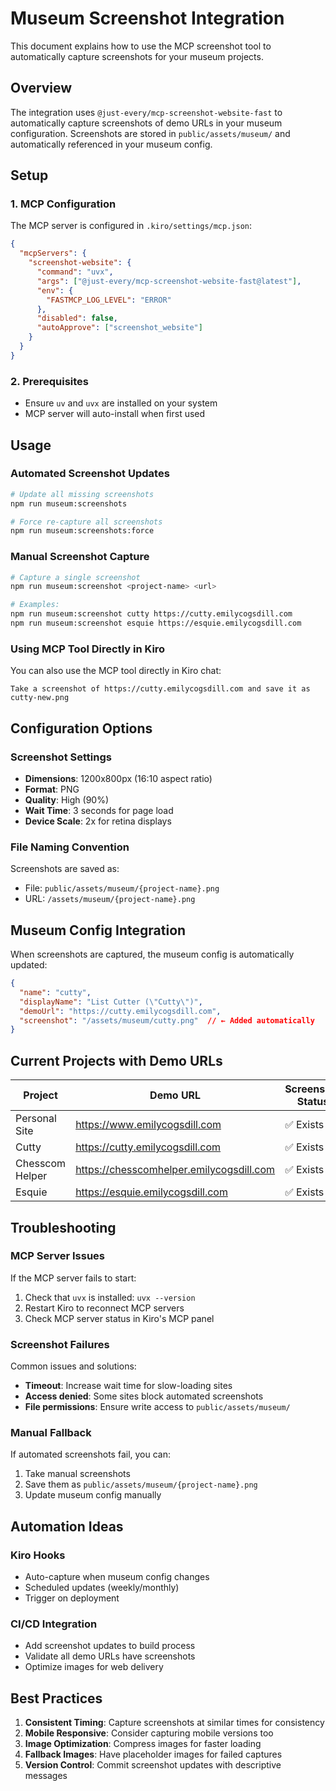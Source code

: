 # Museum Screenshot Integration

This document explains how to use the MCP screenshot tool to automatically capture screenshots for your museum projects.

## Overview

The integration uses `@just-every/mcp-screenshot-website-fast` to automatically capture screenshots of demo URLs in your museum configuration. Screenshots are stored in `public/assets/museum/` and automatically referenced in your museum config.

## Setup

### 1. MCP Configuration
The MCP server is configured in `.kiro/settings/mcp.json`:

```json
{
  "mcpServers": {
    "screenshot-website": {
      "command": "uvx",
      "args": ["@just-every/mcp-screenshot-website-fast@latest"],
      "env": {
        "FASTMCP_LOG_LEVEL": "ERROR"
      },
      "disabled": false,
      "autoApprove": ["screenshot_website"]
    }
  }
}
```

### 2. Prerequisites
- Ensure `uv` and `uvx` are installed on your system
- MCP server will auto-install when first used

## Usage

### Automated Screenshot Updates
```bash
# Update all missing screenshots
npm run museum:screenshots

# Force re-capture all screenshots
npm run museum:screenshots:force
```

### Manual Screenshot Capture
```bash
# Capture a single screenshot
npm run museum:screenshot <project-name> <url>

# Examples:
npm run museum:screenshot cutty https://cutty.emilycogsdill.com
npm run museum:screenshot esquie https://esquie.emilycogsdill.com
```

### Using MCP Tool Directly in Kiro
You can also use the MCP tool directly in Kiro chat:

```
Take a screenshot of https://cutty.emilycogsdill.com and save it as cutty-new.png
```

## Configuration Options

### Screenshot Settings
- **Dimensions**: 1200x800px (16:10 aspect ratio)
- **Format**: PNG
- **Quality**: High (90%)
- **Wait Time**: 3 seconds for page load
- **Device Scale**: 2x for retina displays

### File Naming Convention
Screenshots are saved as:
- File: `public/assets/museum/{project-name}.png`
- URL: `/assets/museum/{project-name}.png`

## Museum Config Integration

When screenshots are captured, the museum config is automatically updated:

```json
{
  "name": "cutty",
  "displayName": "List Cutter (\"Cutty\")",
  "demoUrl": "https://cutty.emilycogsdill.com",
  "screenshot": "/assets/museum/cutty.png"  // ← Added automatically
}
```

## Current Projects with Demo URLs

| Project | Demo URL | Screenshot Status |
|---------|----------|-------------------|
| Personal Site | https://www.emilycogsdill.com | ✅ Exists |
| Cutty | https://cutty.emilycogsdill.com | ✅ Exists |
| Chesscom Helper | https://chesscomhelper.emilycogsdill.com | ✅ Exists |
| Esquie | https://esquie.emilycogsdill.com | ✅ Exists |

## Troubleshooting

### MCP Server Issues
If the MCP server fails to start:
1. Check that `uvx` is installed: `uvx --version`
2. Restart Kiro to reconnect MCP servers
3. Check MCP server status in Kiro's MCP panel

### Screenshot Failures
Common issues and solutions:
- **Timeout**: Increase wait time for slow-loading sites
- **Access denied**: Some sites block automated screenshots
- **File permissions**: Ensure write access to `public/assets/museum/`

### Manual Fallback
If automated screenshots fail, you can:
1. Take manual screenshots
2. Save them as `public/assets/museum/{project-name}.png`
3. Update museum config manually

## Automation Ideas

### Kiro Hooks
- Auto-capture when museum config changes
- Scheduled updates (weekly/monthly)
- Trigger on deployment

### CI/CD Integration
- Add screenshot updates to build process
- Validate all demo URLs have screenshots
- Optimize images for web delivery

## Best Practices

1. **Consistent Timing**: Capture screenshots at similar times for consistency
2. **Mobile Responsive**: Consider capturing mobile versions too
3. **Image Optimization**: Compress images for faster loading
4. **Fallback Images**: Have placeholder images for failed captures
5. **Version Control**: Commit screenshot updates with descriptive messages